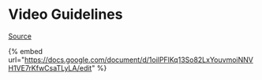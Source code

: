 # Video Guidelines

[Source](https://docs.google.com/document/d/1oilPFlKq13So82LxYouvmoiNNVH1VE7rKfwCsaTLyLA/edit)

{% embed url="https://docs.google.com/document/d/1oilPFlKq13So82LxYouvmoiNNVH1VE7rKfwCsaTLyLA/edit" %}



